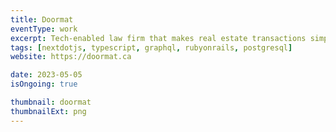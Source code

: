 ```yaml
---
title: Doormat
eventType: work
excerpt: Tech-enabled law firm that makes real estate transactions simple
tags: [nextdotjs, typescript, graphql, rubyonrails, postgresql]
website: https://doormat.ca

date: 2023-05-05
isOngoing: true

thumbnail: doormat
thumbnailExt: png
---
```

